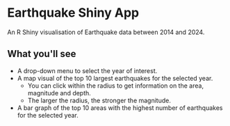 # Earthquake Shiny App

An R Shiny visualisation of Earthquake data between 2014 and 2024.

## What you'll see
* A drop-down menu to select the year of interest.
* A map visual of the top 10 largest earthquakes for the selected year.
    * You can click within the radius to get information on the area, magnitude and depth.
    * The larger the radius, the stronger the magnitude.
* A bar graph of the top 10 areas with the highest number of earthquakes for the selected year.
